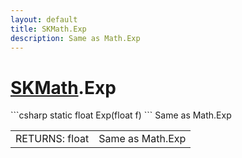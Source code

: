 ```yaml
---
layout: default
title: SKMath.Exp
description: Same as Math.Exp
---
```

# [SKMath]({{site.url}}/Pages/StereoKit/SKMath.html).Exp

<div class='signature' markdown='1'>
```csharp
static float Exp(float f)
```
Same as Math.Exp
</div>

|  |  |
|--|--|
|RETURNS: float|Same as Math.Exp|




